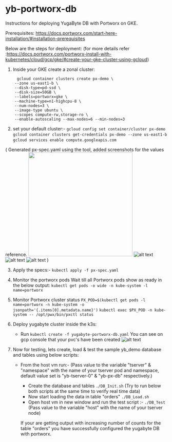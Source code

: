 # yb-portworx-db
Instructions for deploying YugaByte DB with Portworx on GKE.

Prerequisites: https://docs.portworx.com/start-here-installation/#installation-prerequisites

Below are the steps for deployment:
 (for more details refer :https://docs.portworx.com/portworx-install-with-kubernetes/cloud/gcp/gke/#create-your-gke-cluster-using-gcloud)

1. Inside your GKE create a zonal cluster:
```
     gcloud container clusters create px-demo \ 
    --zone us-east1-b \
    --disk-type=pd-ssd \
    --disk-size=50GB \
    --labels=portworx=gke \
    --machine-type=n1-highcpu-8 \
    --num-nodes=3 \
    --image-type ubuntu \
    --scopes compute-rw,storage-ro \
    --enable-autoscaling --max-nodes=6 --min-nodes=3
```

2. set your default cluster:-
``` gcloud config set container/cluster px-demo ```
``` gcloud container clusters get-credentials px-demo --zone us-east1-b ```
``` gcloud services enable compute.googleapis.com ```

 ( Generated px-spec.yaml using the tool, added screenshots for the values reference.
<img src="https://github.com/infracloudio/yb-portworx-db/blob/development/Images/basic.png" width="324" height="324">
![alt text](https://github.com/infracloudio/yb-portworx-db/blob/development/Images/Network.png)
![alt text](https://github.com/infracloudio/yb-portworx-db/blob/development/Images/Storage.png)
![alt text](https://github.com/infracloudio/yb-portworx-db/blob/development/Images/Customize.png)
 )
 
3. Apply the specs:-
``` kubectl apply -f px-spec.yaml ```

4. Monitor the portworx pods
Wait till all Portworx pods show as ready in the below output:
``` kubectl get pods -o wide -n kube-system -l name=portworx ```

5. Monitor Portworx cluster status
``` PX_POD=$(kubectl get pods -l name=portworx -n kube-system -o jsonpath='{.items[0].metadata.name}') ```
``` kubectl exec $PX_POD -n kube-system -- /opt/pwx/bin/pxctl status ```


6. Deploy yugabyte cluster inside the k3s:
    * Run ``` kubectl create -f yugabyte-portworx-db.yaml ```
You can see on gcp console that your pvc's have been created
![alt text](https://github.com/infracloudio/yb-portworx-db/blob/development/Images/pvc.png)

7. Now for testing, lets create, load & test the sample yb_demo database and tables using below scripts:
    * From the host vm run:-
    (Pass value to the variable "tserver" & "namespace" with the name of your tserver pod and namespace, default value set is "yb-tserver-0" & "yb-px-db" respectively.)
        * Create the database and tables
        ``` ./DB_Init.sh ``` 
        (Try to run below both scripts at the same time to verify real time data)
        * Now start loading the data in table "orders" 
        ``` ./DB_Load.sh ```
        * Open host vm in new window and run the test script :-
        ``` ./DB_Test ``` 
        (Pass value to the variable "host" with the name of your tserver node)
        
        If your are getting output with increasing number of counts for the table "orders" you have successfully configured the yugabyte DB with portworx.
